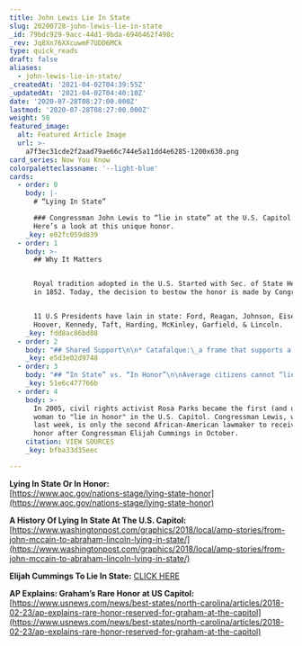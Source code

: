 ```yaml
---
title: John Lewis Lie In State
slug: 20200728-john-lewis-lie-in-state
_id: 79bdc929-9acc-44d1-9bda-6946462f498c
_rev: Jq8Xn76XXcuwmF7UDD6MCk
type: quick_reads
draft: false
aliases:
  - john-lewis-lie-in-state/
_createdAt: '2021-04-02T04:39:55Z'
_updatedAt: '2021-04-02T04:40:10Z'
date: '2020-07-28T08:27:00.000Z'
lastmod: '2020-07-28T08:27:00.000Z'
weight: 50
featured_image:
  alt: Featured Article Image
  url: >-
    a7f3ec31cde2f2aad79ae66c744e5a11dd4e6285-1200x630.png
card_series: Now You Know
colorpaletteclassname: '--light-blue'
cards:
  - order: 0
    body: |-
      # “Lying In State”

      ### Congressman John Lewis to “lie in state” at the U.S. Capitol.  
      Here’s a look at this unique honor.
    _key: e02fc059d839
  - order: 1
    body: >-
      ## Why It Matters


      Royal tradition adopted in the U.S. Started with Sec. of State Henry Clay
      in 1852. Today, the decision to bestow the honor is made by Congress.


      11 U.S Presidents have lain in state: Ford, Reagan, Johnson, Eisenhower,
      Hoover, Kennedy, Taft, Harding, McKinley, Garfield, & Lincoln.
    _key: fdd8ac86bd88
  - order: 2
    body: "## Shared Support\n\n* Catafalque:\_a frame that supports a coffin (cat-e-falk).\n* Pres. Lincoln’s catafalque from 1865 has held most of the coffins that have lain in state.\n* The catafalque has had minor restorations since 1865 (retrofitted to hold larger coffins, drapery replaced), but for the most part, it remains like the original."
    _key: e5d3e02d9748
  - order: 3
    body: "## “In State” vs. “In Honor”\n\nAverage citizens cannot “lie in state” as that honor is reserved for\_gov’t & military officials.\n\nHowever, eminent private citizens may “lie in honor.”\n\nTo date, only four have received the honor — including two police officers killed during an attack on the U.S. Capitol & Rev. Billy Graham."
    _key: 51e6c477766b
  - order: 4
    body: >-
      In 2005, civil rights activist Rosa Parks became the first (and only)
      woman to "lie in honor" in the U.S. Capitol. Congressman Lewis, who passed
      last week, is only the second African-American lawmaker to receive this
      honor after Congressman Elijah Cummings in October.
    citation: VIEW SOURCES
    _key: bfba33d35eec

---
```

**Lying In State Or In Honor:**  
[https://www.aoc.gov/nations-stage/lying-state-honor](https://www.aoc.gov/nations-stage/lying-state-honor)

**A History Of Lying In State At The U.S. Capitol:**  
[https://www.washingtonpost.com/graphics/2018/local/amp-stories/from-john-mccain-to-abraham-lincoln-lying-in-state/](https://www.washingtonpost.com/graphics/2018/local/amp-stories/from-john-mccain-to-abraham-lincoln-lying-in-state/)

**Elijah Cummings To Lie In State:** [CLICK HERE](https://www.cnn.com/2019/10/24/politics/elijah-cummings-lie-in-state-capitol/index.html)

**AP Explains: Graham’s Rare Honor at US Capitol:**  
[https://www.usnews.com/news/best-states/north-carolina/articles/2018-02-23/ap-explains-rare-honor-reserved-for-graham-at-the-capitol](https://www.usnews.com/news/best-states/north-carolina/articles/2018-02-23/ap-explains-rare-honor-reserved-for-graham-at-the-capitol)